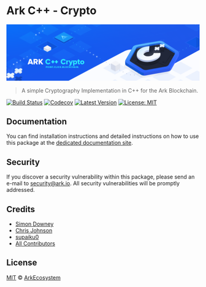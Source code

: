 # Ark C++ - Crypto

<p align="center">
    <img src="https://github.com/ArkEcosystem/cpp-crypto/blob/master/banner.png" />
</p>

> A simple Cryptography Implementation in C++ for the Ark Blockchain.

[![Build Status](https://badgen.now.sh/circleci/github/ArkEcosystem/cpp-crypto)](https://circleci.com/gh/ArkEcosystem/cpp-crypto)
[![Codecov](https://badgen.now.sh/codecov/c/github/arkecosystem/cpp-crypto)](https://codecov.io/gh/arkecosystem/cpp-crypto)
[![Latest Version](https://badgen.now.sh/github/release/ArkEcosystem/cpp-crypto)](https://github.com/ArkEcosystem/cpp-crypto/releases)
[![License: MIT](https://badgen.now.sh/badge/license/MIT/green)](https://opensource.org/licenses/MIT)

## Documentation

You can find installation instructions and detailed instructions on how to use this package at the [dedicated documentation site](https://docs.ark.io/sdk/cryptography/cpp.html).

## Security

If you discover a security vulnerability within this package, please send an e-mail to security@ark.io. All security vulnerabilities will be promptly addressed.

## Credits

- [Simon Downey](https://github.com/sleepdeficit)
- [Chris Johnson](https://github.com/ciband)
- [supaiku0](https://github.com/supaiku0)
- [All Contributors](../../../../contributors)

## License

[MIT](LICENSE) © [ArkEcosystem](https://ark.io)
